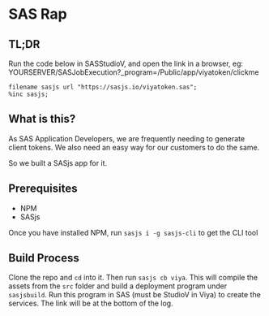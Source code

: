 # SAS Rap

## TL;DR
Run the code below in SASStudioV, and open the link in a browser, eg:  YOURSERVER/SASJobExecution?_program=/Public/app/viyatoken/clickme


```
filename sasjs url "https://sasjs.io/viyatoken.sas";
%inc sasjs;
```

## What is this?

As SAS Application Developers, we are frequently needing to generate client tokens.  We also need an easy way for our customers to do the same.

So we built a SASjs app for it.

## Prerequisites

* NPM
* SASjs 

Once you have installed NPM, run `sasjs i -g sasjs-cli` to get the CLI tool

## Build Process

Clone the repo and `cd` into it.  Then run `sasjs cb viya`.  This will compile the assets from the `src` folder and build a deployment program under `sasjsbuild`.  Run this program in SAS (must be StudioV in Viya) to create the services.  The link will be at the bottom of the log.
